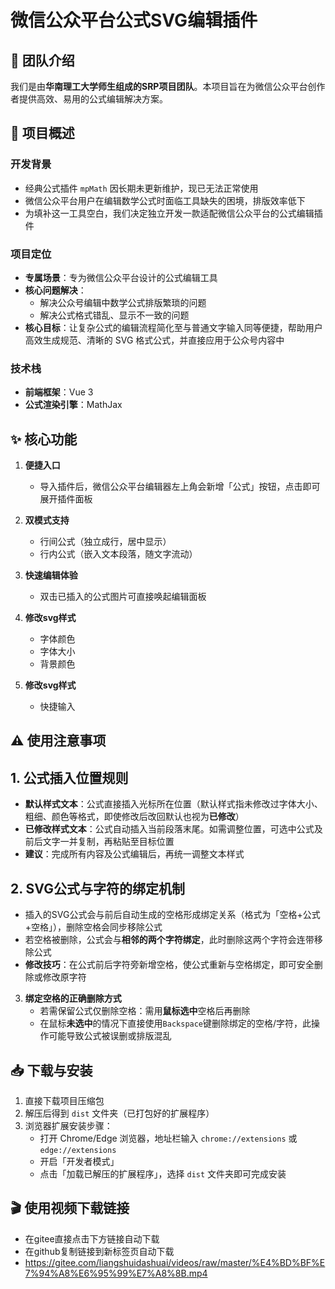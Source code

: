 # 微信公众平台公式SVG编辑插件

## 👥 团队介绍

我们是由**华南理工大学师生组成的SRP项目团队**。本项目旨在为微信公众平台创作者提供高效、易用的公式编辑解决方案。

## 📝 项目概述

### 开发背景

- 经典公式插件 `mpMath` 因长期未更新维护，现已无法正常使用
- 微信公众平台用户在编辑数学公式时面临工具缺失的困境，排版效率低下
- 为填补这一工具空白，我们决定独立开发一款适配微信公众平台的公式编辑插件

### 项目定位

- **专属场景**：专为微信公众平台设计的公式编辑工具
- **核心问题解决**：
  - 解决公众号编辑中数学公式排版繁琐的问题
  - 解决公式格式错乱、显示不一致的问题
- **核心目标**：让复杂公式的编辑流程简化至与普通文字输入同等便捷，帮助用户高效生成规范、清晰的 SVG 格式公式，并直接应用于公众号内容中

### 技术栈

- **前端框架**：Vue 3
- **公式渲染引擎**：MathJax

## ✨ 核心功能

1. **便捷入口**

   - 导入插件后，微信公众平台编辑器左上角会新增「公式」按钮，点击即可展开插件面板

2. **双模式支持**

   - 行间公式（独立成行，居中显示）
   - 行内公式（嵌入文本段落，随文字流动）

3. **快速编辑体验**

   - 双击已插入的公式图片可直接唤起编辑面板

4. **修改svg样式**

   - 字体颜色
   - 字体大小
   - 背景颜色

5. **修改svg样式**

   - 快捷输入

## ⚠️ 使用注意事项

## 1. 公式插入位置规则

- **默认样式文本**：公式直接插入光标所在位置（默认样式指未修改过字体大小、粗细、颜色等格式，即使修改后改回默认也视为**已修改**）
- **已修改样式文本**：公式自动插入当前段落末尾。如需调整位置，可选中公式及前后文字一并复制，再粘贴至目标位置
- **建议**：完成所有内容及公式编辑后，再统一调整文本样式

## 2. SVG公式与字符的绑定机制

- 插入的SVG公式会与前后自动生成的空格形成绑定关系（格式为「空格+公式+空格」），删除空格会同步移除公式
- 若空格被删除，公式会与**相邻的两个字符绑定**，此时删除这两个字符会连带移除公式
- **修改技巧**：在公式前后字符旁新增空格，使公式重新与空格绑定，即可安全删除或修改原字符

3. **绑定空格的正确删除方式**
   - 若需保留公式仅删除空格：需用**鼠标选中**空格后再删除
   - 在鼠标**未选中**的情况下直接使用`Backspace`键删除绑定的空格/字符，此操作可能导致公式被误删或排版混乱

## 📥 下载与安装

1. 直接下载项目压缩包
2. 解压后得到 `dist` 文件夹（已打包好的扩展程序）
3. 浏览器扩展安装步骤：
   - 打开 Chrome/Edge 浏览器，地址栏输入 `chrome://extensions` 或`edge://extensions`
   - 开启「开发者模式」
   - 点击「加载已解压的扩展程序」，选择 `dist` 文件夹即可完成安装

## 🎬 使用视频下载链接

- 在gitee直接点击下方链接自动下载
- 在github复制链接到新标签页自动下载
- https://gitee.com/liangshuidashuai/videos/raw/master/%E4%BD%BF%E7%94%A8%E6%95%99%E7%A8%8B.mp4
